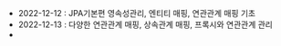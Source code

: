 -  2022-12-12 : JPA기본편 영속성관리, 엔티티 매핑, 연관관계 매핑 기초 
- 2022-12-13 : 다양한 연관관계 매핑, 상속관계 매핑, 프록시와 연관관계 관리
- 
